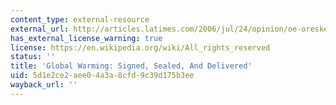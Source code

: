 ```yaml
---
content_type: external-resource
external_url: http://articles.latimes.com/2006/jul/24/opinion/oe-oreskes24
has_external_license_warning: true
license: https://en.wikipedia.org/wiki/All_rights_reserved
status: ''
title: 'Global Warming: Signed, Sealed, And Delivered'
uid: 5d1e2ce2-aee0-4a3a-8cfd-9c39d175b3ee
wayback_url: ''
---
```


